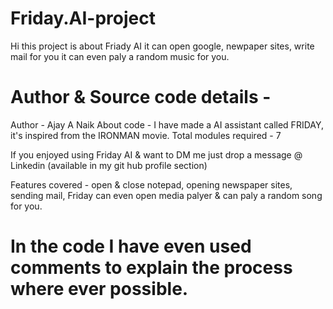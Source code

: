 # Friday.AI-project
Hi this project is about Friady AI  it can open google, newpaper sites, write mail for you it can even paly a random music for you.

# Author & Source code details -
Author - Ajay A Naik
About code - I have made a AI assistant called FRIDAY, it's inspired from the IRONMAN movie. 
Total modules required - 7

If you enjoyed using Friday AI & want to DM me just drop a message @ Linkedin (available in my git hub profile section) 

Features covered - open & close notepad, opening newspaper sites, sending mail, Friday can even open media palyer & can paly a random song for you.
# In the code I have even used comments to explain the process where ever possible.
